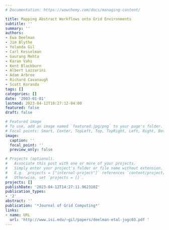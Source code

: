 ```yaml
---
# Documentation: https://wowchemy.com/docs/managing-content/

title: Mapping Abstract Workflows onto Grid Environments
subtitle: ''
summary: ''
authors:
- Ewa Deelman
- Jim Blythe
- Yolanda Gil
- Carl Kesselman
- Gaurang Mehta
- Karan Vahi
- Kent Blackburn
- Albert Lazzarini
- Adam Arbree
- Richard Cavanaugh
- Scott Koranda
tags: []
categories: []
date: '2003-01-01'
lastmod: 2023-04-12T10:27:12-04:00
featured: false
draft: false

# Featured image
# To use, add an image named `featured.jpg/png` to your page's folder.
# Focal points: Smart, Center, TopLeft, Top, TopRight, Left, Right, BottomLeft, Bottom, BottomRight.
image:
  caption: ''
  focal_point: ''
  preview_only: false

# Projects (optional).
#   Associate this post with one or more of your projects.
#   Simply enter your project's folder or file name without extension.
#   E.g. `projects = ["internal-project"]` references `content/project/deep-learning/index.md`.
#   Otherwise, set `projects = []`.
projects: []
publishDate: '2023-04-12T14:27:11.962310Z'
publication_types:
- '2'
abstract: ''
publication: '*Journal of Grid Computing*'
links:
- name: URL
  url: 'http://www.isi.edu/~gil/papers/deelman-etal-jogc03.pdf '
---
```

